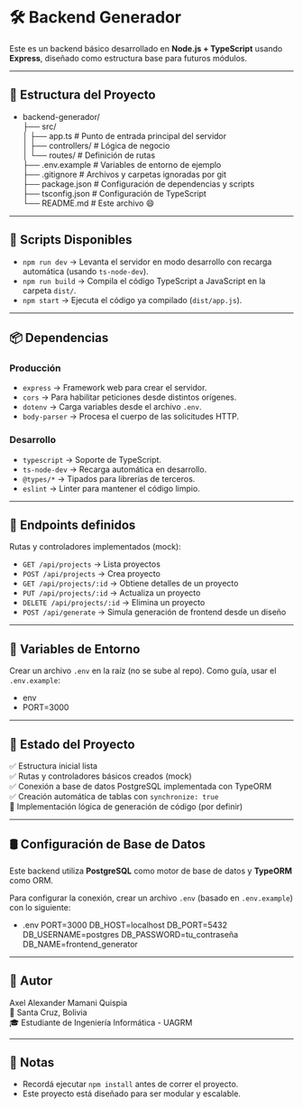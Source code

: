 # 🛠️ Backend Generador

Este es un backend básico desarrollado en **Node.js + TypeScript** usando **Express**, diseñado como estructura base para futuros módulos.

---


## 📁 Estructura del Proyecto
- backend-generador/  
  ├── src/  
  │   ├── app.ts               # Punto de entrada principal del servidor  
  │   ├── controllers/         # Lógica de negocio  
  │   └── routes/              # Definición de rutas  
  ├── .env.example             # Variables de entorno de ejemplo  
  ├── .gitignore               # Archivos y carpetas ignoradas por git  
  ├── package.json             # Configuración de dependencias y scripts  
  ├── tsconfig.json            # Configuración de TypeScript  
  └── README.md                # Este archivo 😄

---

## 🚀 Scripts Disponibles

- `npm run dev` → Levanta el servidor en modo desarrollo con recarga automática (usando `ts-node-dev`).
- `npm run build` → Compila el código TypeScript a JavaScript en la carpeta `dist/`.
- `npm start` → Ejecuta el código ya compilado (`dist/app.js`).

---

## 📦 Dependencias

### Producción
- `express` → Framework web para crear el servidor.
- `cors` → Para habilitar peticiones desde distintos orígenes.
- `dotenv` → Carga variables desde el archivo `.env`.
- `body-parser` → Procesa el cuerpo de las solicitudes HTTP.

### Desarrollo
- `typescript` → Soporte de TypeScript.
- `ts-node-dev` → Recarga automática en desarrollo.
- `@types/*` → Tipados para librerías de terceros.
- `eslint` → Linter para mantener el código limpio.

---


## 🔌 Endpoints definidos

Rutas y controladores implementados (mock):

- `GET /api/projects` → Lista proyectos
- `POST /api/projects` → Crea proyecto
- `GET /api/projects/:id` → Obtiene detalles de un proyecto
- `PUT /api/projects/:id` → Actualiza un proyecto
- `DELETE /api/projects/:id` → Elimina un proyecto
- `POST /api/generate` → Simula generación de frontend desde un diseño

---

## 🌱 Variables de Entorno

Crear un archivo `.env` en la raíz (no se sube al repo). Como guía, usar el `.env.example`:
- env
- PORT=3000


---

## 📌 Estado del Proyecto

✅ Estructura inicial lista  
✅ Rutas y controladores básicos creados (mock)  
✅ Conexión a base de datos PostgreSQL implementada con TypeORM  
✅ Creación automática de tablas con `synchronize: true`  
🧠 Implementación lógica de generación de código (por definir)

---

## 🛢️ Configuración de Base de Datos

Este backend utiliza **PostgreSQL** como motor de base de datos y **TypeORM** como ORM.

Para configurar la conexión, crear un archivo `.env` (basado en `.env.example`) con lo siguiente:

  - .env
  PORT=3000
  DB_HOST=localhost
  DB_PORT=5432
  DB_USERNAME=postgres
  DB_PASSWORD=tu_contraseña
  DB_NAME=frontend_generator

---

## 👤 Autor

Axel Alexander Mamani Quispia  
📍 Santa Cruz, Bolivia  
🎓 Estudiante de Ingeniería Informática - UAGRM

---

## 🧠 Notas

- Recordá ejecutar `npm install` antes de correr el proyecto.
- Este proyecto está diseñado para ser modular y escalable.


